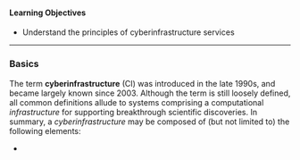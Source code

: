 
#### Learning Objectives

- Understand the principles of cyberinfrastructure services

---

### Basics

The term **cyberinfrastructure** (CI) was introduced in the late 1990s, and 
became largely known since 2003. Although the term is still loosely defined,
all common definitions allude to systems comprising a computational 
_infrastructure_ for supporting breakthrough scientific discoveries. 
In summary, a _cyberinfrastructure_ may be composed of (but not limited to)
the following elements:  
 
- 
